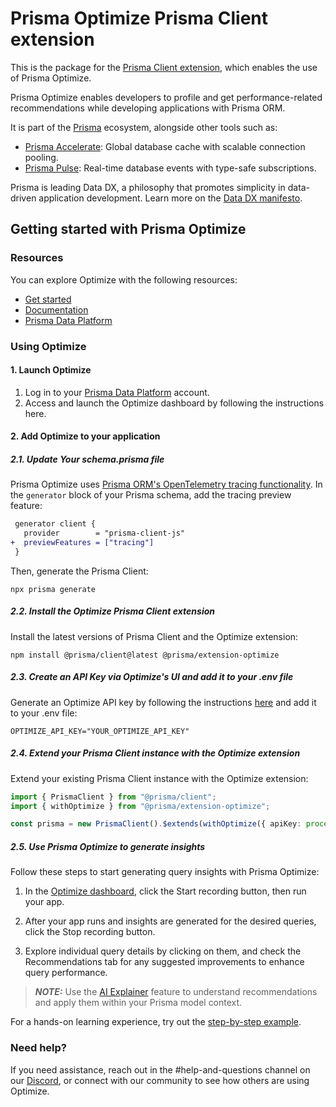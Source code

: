 # Prisma Optimize Prisma Client extension

This is the package for the [Prisma Client extension](https://www.prisma.io/docs/concepts/components/prisma-client/client-extensions?utm_source=github&utm_medium=optimize-readme), which enables the use of Prisma Optimize.

Prisma Optimize enables developers to profile and get performance-related recommendations while developing applications with Prisma ORM.

It is part of the [Prisma](https://www.prisma.io?utm_source=github&utm_medium=optimize-readme) ecosystem, alongside other tools such as:

- [Prisma Accelerate](https://www.prisma.io/data-platform/accelerate?utm_source=github&utm_medium=optimize-readme): Global database cache with scalable connection pooling.
- [Prisma Pulse](https://www.prisma.io/data-platform/pulse?utm_source=github&utm_medium=optimize-readme): Real-time database events with type-safe subscriptions.

Prisma is leading Data DX, a philosophy that promotes simplicity in data-driven application development. Learn more on the [Data DX manifesto](https://www.datadx.io/?utm_source=github&utm_medium=optimize-readme).

## Getting started with Prisma Optimize

### Resources

You can explore Optimize with the following resources:

- [Get started](https://pris.ly/optimize/r/getting-started)
- [Documentation](https://pris.ly/d/optimize)
- [Prisma Data Platform](https://console.prisma.io/login?utm_source=github&utm_medium=optimize-readme)

### Using Optimize

#### 1. Launch Optimize

1. Log in to your [Prisma Data Platform](https://console.prisma.io/login?utm_source=github&utm_medium=optimize-readme) account.
2. Access and launch the Optimize dashboard by following the instructions here.

#### 2. Add Optimize to your application

##### 2.1. Update Your schema.prisma file

Prisma Optimize uses [Prisma ORM's OpenTelemetry tracing functionality](https://www.prisma.io/docs/orm/prisma-client/observability-and-logging/opentelemetry-tracing). In the `generator` block of your Prisma schema, add the tracing preview feature:

```diff
 generator client {
   provider        = "prisma-client-js"
+  previewFeatures = ["tracing"]
 }
```

Then, generate the Prisma Client:

```shell
npx prisma generate
```

##### 2.2. Install the Optimize Prisma Client extension

Install the latest versions of Prisma Client and the Optimize extension:

```shell
npm install @prisma/client@latest @prisma/extension-optimize
```

##### 2.3. Create an API Key via Optimize's UI and add it to your .env file

Generate an Optimize API key by following the instructions [here](https://pris.ly/optimize/r/api-token-generation) and add it to your .env file:

```env
OPTIMIZE_API_KEY="YOUR_OPTIMIZE_API_KEY"
```

##### 2.4. Extend your Prisma Client instance with the Optimize extension

Extend your existing Prisma Client instance with the Optimize extension:

```typescript
import { PrismaClient } from "@prisma/client";
import { withOptimize } from "@prisma/extension-optimize";

const prisma = new PrismaClient().$extends(withOptimize({ apiKey: process.env.OPTIMIZE_API_KEY }));
```

##### 2.5. Use Prisma Optimize to generate insights

Follow these steps to start generating query insights with Prisma Optimize:

1. In the [Optimize dashboard](https://console.prisma.io/optimize?utm_source=github&utm_medium=optimize-readme), click the Start recording button, then run your app.

2. After your app runs and insights are generated for the desired queries, click the Stop recording button.

3. Explore individual query details by clicking on them, and check the Recommendations tab for any suggested improvements to enhance query performance.

> **_NOTE:_** Use the [AI Explainer](https://pris.ly/optimize/r/ai-explainer) feature to understand recommendations and apply them within your Prisma model context.

For a hands-on learning experience, try out the [step-by-step example](https://github.com/prisma/prisma-examples/optimize/starter).

### Need help?

If you need assistance, reach out in the #help-and-questions channel on our [Discord](https://pris.ly/discord), or connect with our community to see how others are using Optimize.
